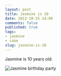 ```yaml
---
layout: post
title: Jasmine is 10
date: 2013-10-25 14:09
comments: false
published: true
tags:
- jasmine
- cake
slug: jasmine-is-10
---
```

Jasmine is 10 years old.

![Jasmine birthday party](http://media.eick.us/media/photographs/2013/2013-07-28/jasmine-birthday-party-2013-07-28-at-16-47-28.jpg)
